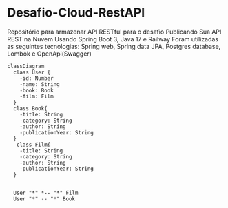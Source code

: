 # Desafio-Cloud-RestAPI

Repositório para armazenar API RESTful para o desafio Publicando Sua API REST na Nuvem Usando Spring Boot 3, Java 17 e Railway
Foram utilizadas as seguintes tecnologias:
Spring web, Spring data JPA, Postgres database, Lombok e OpenApi(Swagger)

```mermaid
classDiagram
  class User {
    -id: Number
    -name: String
    -book: Book
    -film: Film
  } 
  class Book{
    -title: String
    -category: String
    -author: String
    -publicationYear: String
  }
   class Film{
    -title: String
    -category: String
    -author: String
    -publicationYear: String
  }


  User "*" *-- "*" Film
  User "*" -- "*" Book
```
